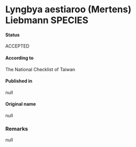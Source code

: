 # Lyngbya aestiaroo (Mertens) Liebmann SPECIES

#### Status
ACCEPTED

#### According to
The National Checklist of Taiwan

#### Published in
null

#### Original name
null

### Remarks
null
